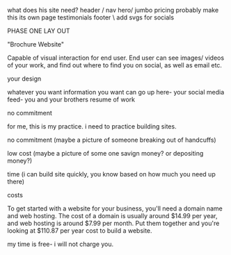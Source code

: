 what does his site need?
header / nav
hero/ jumbo
pricing
    probably make this its own page
testimonials
footer
\   add svgs for socials


PHASE ONE LAY OUT

"Brochure Website"

Capable of visual interaction for end user.  End user can see images/ videos of your work, and find out where to find you on social, as well as email etc.  

your design

whatever you want information you want can go up here- your social media feed- you and your brothers resume of work

no commitment

for me, this is my practice.  i need to practice building sites.  


no commitment (maybe a picture of someone breaking out of handcuffs)

low cost (maybe a picture of some one savign money? or depositing money?)

time (i can build site quickly, you know based on how much you need up there)

costs 

To get started with a website for your business, you'll need a domain name and web hosting. The cost of a domain is usually around $14.99 per year, and web hosting is around $7.99 per month. Put them together and you're looking at $110.87 per year cost to build a website.

my time is free- i will not charge you.  

